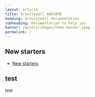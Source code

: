 ```yaml
---
layout: article
title: Gravitywell AWESOME
heading: Gravitywell documentation
subheading: Documentation to help you
banner: /assets/images/home-banner.jpeg
permalink: /
---
```


## New starters

- [New starters](/new-starters/)

## test

test